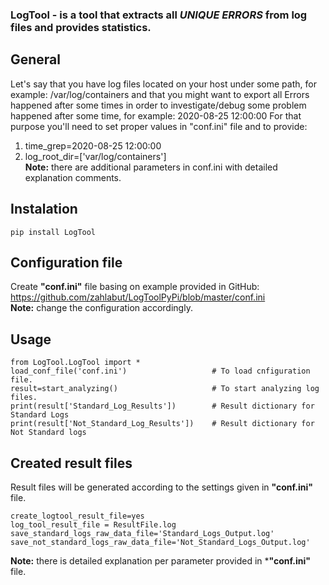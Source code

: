 
### LogTool - is a tool that extracts all ***UNIQUE ERRORS*** from log files and provides statistics.
## General
Let's say that you have log files located on your host under some path, for example: /var/log/containers
and that you might want to export all Errors happened after some times in order to investigate/debug some problem
happened after some time, for example: 2020-08-25 12:00:00
For that purpose you'll need to set proper values in "conf.ini" file and to provide:
1) time_grep=2020-08-25 12:00:00
2) log_root_dir=['var/log/containers']
<br>**Note:** there are additional parameters in conf.ini with detailed explanation comments. 
## Instalation
    pip install LogTool
## Configuration file
Create **"conf.ini"** file basing on example provided in GitHub: https://github.com/zahlabut/LogToolPyPi/blob/master/conf.ini 
<br>**Note:** change the configuration accordingly.
## Usage
    from LogTool.LogTool import *
    load_conf_file('conf.ini')                   # To load cnfiguration file.
    result=start_analyzing()                     # To start analyzing log files.
    print(result['Standard_Log_Results'])        # Result dictionary for Standard Logs
    print(result['Not_Standard_Log_Results'])    # Result dictionary for Not Standard logs
## Created result files
Result files will be generated according to the settings given in **"conf.ini"** file.

    create_logtool_result_file=yes
    log_tool_result_file = ResultFile.log
    save_standard_logs_raw_data_file='Standard_Logs_Output.log'
    save_not_standard_logs_raw_data_file='Not_Standard_Logs_Output.log'
**Note:** there is detailed explanation per parameter provided in ***"conf.ini"** file.